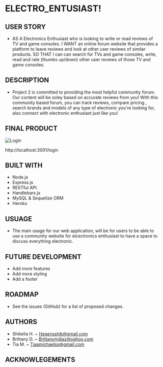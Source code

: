 # ELECTRO_ENTUSIAST!

## USER STORY
- AS A Electronics Enthusiast who is looking to write or read reviews of TV and game consoles.
I WANT an online forum website that provides a platform to leave reviews and look at other user reviews of similar products.
SO THAT I can can search for TVs and game consoles, write, read and rate (thumbs up/down) other user reviews of those TV and game consoles.


## DESCRIPTION

- Project 2 is committed to providing the most helpful communtiy forum. Our content will be soley based on accurate reviews from you! With this community based forum, you can track reviews, compare pricing , search brands and models of any type of electronic you're looking for, also connect with electronic enthusiast just like you!


## FINAL PRODUCT

![Login](https://user-images.githubusercontent.com/83481294/141714798-e8bf6dc7-6c39-4880-baf7-833b12e62407.jpg)

http://localhost:3001/login


## BUILT WITH

- Node.js 
- Express.js 
- RESTful API.
- Handlebars.js
- MySQL & Sequelize ORM
- Heroku


## USUAGE

- The main usage for our web application, will be for users to be able to use a community website for elcectronics enthusiast to have a space to discuss everything electronic.

## FUTURE DEVELOPMENT

- Add more features
- Add more styling
- Add a footer

## ROADMAP

- See the issues (GitHub) for a list of proposed changes.

## AUTHORS

- Shikelia H. ~ Hagensshik@gmail.com
- Brittany D. ~ Brittanymdiaz@yahoo.com
- Tia M. ~ Tiaamichaelss@gmail.com

## ACKNOWLEGEMENTS
